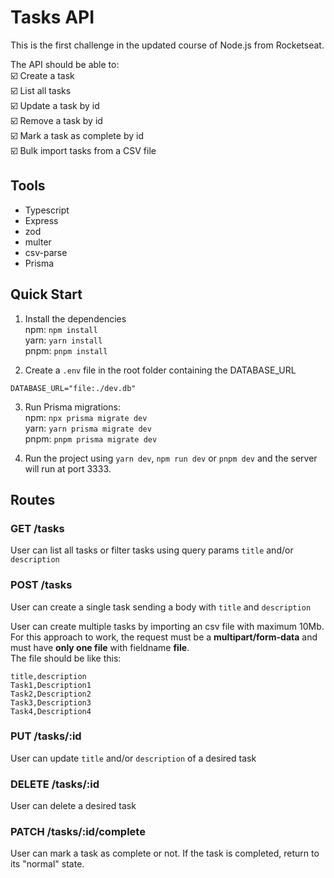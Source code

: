 # Tasks API

This is the first challenge in the updated course of Node.js from Rocketseat.<br>

The API should be able to:<br>
☑️  Create a task<br>
☑️  List all tasks<br>
☑️  Update a task by id<br>
☑️  Remove a task by id<br>
☑️  Mark a task as complete by id<br>
☑️  Bulk import tasks from a CSV file<br>

## Tools
- Typescript
- Express
- zod
- multer
- csv-parse
- Prisma

## Quick Start
1. Install the dependencies<br>
   npm: `npm install`<br>
   yarn: `yarn install`<br>
   pnpm: `pnpm install`

2. Create a `.env` file in the root folder containing the DATABASE_URL <br>

```env
DATABASE_URL="file:./dev.db"
```

3. Run Prisma migrations:<br>
   npm: `npx prisma migrate dev`<br>
   yarn: `yarn prisma migrate dev`<br>
   pnpm: `pnpm prisma migrate dev`

4. Run the project using `yarn dev`, `npm run dev` or `pnpm dev` and the server will run at port 3333.

## Routes
### GET /tasks
User can list all tasks or filter tasks using query params `title` and/or `description`

### POST /tasks
User can create a single task sending a body with `title` and `description`<br>

User can create multiple tasks by importing an csv file with maximum 10Mb.<br>
For this approach to work, the request must be a <b>multipart/form-data</b> and must have <b>only one file</b> with fieldname <b>file</b>.<br>
The file should be like this:
```csv
title,description
Task1,Description1
Task2,Description2
Task3,Description3
Task4,Description4
```

### PUT  /tasks/:id
User can update `title` and/or `description` of a desired task

### DELETE /tasks/:id
User can delete a desired task

### PATCH /tasks/:id/complete
User can mark a task as complete or not. If the task is completed, return to its "normal" state.